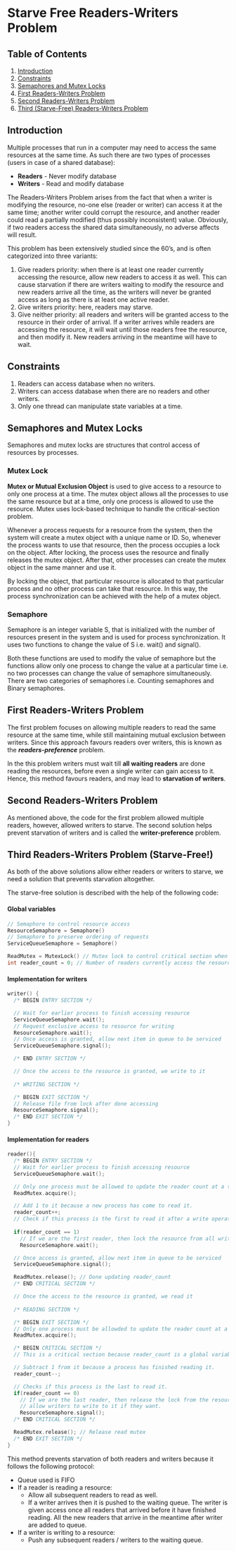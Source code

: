 # Starve Free Readers-Writers Problem



## Table of Contents
1. [Introduction](#one)
2. [Constraints](#two)
3. [Semaphores and Mutex Locks](#three)
4. [First Readers-Writers Problem](#four)
5. [Second Readers-Writers Problem](#five)
6. [Third (Starve-Free) Readers-Writers Problem](#six)

## <a name="one"></a>Introduction
Multiple processes that run in a computer may need to access the same resources at the same time. As such there are two types of processes (users in case of a shared database):
* **Readers** - Never modify database
* **Writers** - Read and modify database

The Readers-Writers Problem arises from the fact that when a writer is modifying the resource, no-one else (reader or writer) can access it at the same time; another writer could corrupt the resource, and another reader could read a partially modified (thus possibly inconsistent) value. Obviously, if two readers access the shared data simultaneously, no adverse affects will result.

This problem has been extensively studied since the 60’s, and is often categorized into three variants:

1. Give readers priority: when there is at least one reader currently accessing the resource, allow new readers to access it as well. This can cause starvation if there are writers waiting to modify the resource and new readers arrive all the time, as the writers will never be granted access as long as there is at least one active reader.
2. Give writers priority: here, readers may starve.
3. Give neither priority: all readers and writers will be granted access to the resource in their order of arrival. If a writer arrives while readers are accessing the resource, it will wait until those readers free the resource, and then modify it. New readers arriving in the meantime will have to wait.

## <a name="two"></a>Constraints 
1. Readers can access database when no writers.
2. Writers can access database when there are no readers and other writers.
3. Only one thread can manipulate state variables at a time.


## <a name="three"></a>Semaphores and Mutex Locks
Semaphores and mutex locks are structures that control access of resources by processes.

### Mutex Lock
**Mutex or Mutual Exclusion Object** is used to give access to a resource to only one process at a time. The mutex object allows all the processes to use the same resource but at a time, only one process is allowed to use the resource. Mutex uses lock-based technique to handle the critical-section problem.

Whenever a process requests for a resource from the system, then the system will create a mutex object with a unique name or ID. So, whenever the process wants to use that resource, then the process occupies a lock on the object. After locking, the process uses the resource and finally releases the mutex object. After that, other processes can create the mutex object in the same manner and use it.

By locking the object, that particular resource is allocated to that particular process and no other process can take that resource. In this way, the process synchronization can be achieved with the help of a mutex object.

### Semaphore
Semaphore is an integer variable S, that is initialized with the number of resources present in the system and is used for process synchronization. It uses two functions to change the value of S i.e. wait() and signal().

Both these functions are used to modify the value of semaphore but the functions allow only one process to change the value at a particular time i.e. no two processes can change the value of semaphore simultaneously. There are two categories of semaphores i.e. Counting semaphores and Binary semaphores.


## <a name="four"></a>First Readers-Writers Problem

The first problem focuses on allowing multiple readers to read the same resource at the same time, while still maintaining mutual exclusion between writers. Since this approach favours readers over writers, this is known as the ***readers-preference*** problem.

In the this problem writers must wait till **all waiting readers** are done reading the resources, before even a single writer can gain access to it. Hence, this method favours readers, and may lead to **starvation of writers**.


## <a name="five"></a>Second Readers-Writers Problem

As mentioned above, the code for the first problem allowed multiple readers, however, allowed writers to starve. The second solution helps prevent starvation of writers and is called the **writer-preference** problem.

## <a name="six"></a> Third Readers-Writers Problem (Starve-Free!)
As both of the above solutions allow either readers or writers to starve, we need a solution that prevents starvation altogether.

The starve-free solution is described with the help of the following code:


#### Global variables
```cpp
// Semaphore to control resource access
ResourceSemaphore = Semaphore()
// Semaphore to preserve ordering of requests
ServiceQueueSemaphore = Semaphore()

ReadMutex = MutexLock() // Mutex lock to control critical section when updating reader_count
int reader_count = 0; // Number of readers currently access the resource
```

#### Implementation for writers
```cpp
writer() {
  /* BEGIN ENTRY SECTION */

  // Wait for earlier process to finish accessing resource
  ServiceQueueSemaphore.wait();
  // Request exclusive access to resource for writing
  ResourceSemaphore.wait();
  // Once access is granted, allow next item in queue to be serviced
  ServiceQueueSemaphore.signal();

  /* END ENTRY SECTION */

  // Once the access to the resource is granted, we write to it
  
  /* WRITING SECTION */

  /* BEGIN EXIT SECTION */
  // Release file from lock after done accessing
  ResourceSemaphore.signal();
  /* END EXIT SECTION */
}
```

#### Implementation for readers
```cpp
reader(){
  /* BEGIN ENTRY SECTION */
  // Wait for earlier process to finish accessing resource
  ServiceQueueSemaphore.wait();

  // Only one process must be allowed to update the reader count at a time.
  ReadMutex.acquire();

  // Add 1 to it because a new process has come to read it.
  reader_count++;
  // Check if this process is the first to read it after a write operation has been done.
  
  if(reader_count == 1)
    // If we are the first reader, then lock the resource from all writers (but not other readers).
    ResourceSemaphore.wait();

  // Once access is granted, allow next item in queue to be serviced
  ServiceQueueSemaphore.signal();

  ReadMutex.release(); // Done updating reader_count
  /* END CRITICAL SECTION */

  // Once the access to the resource is granted, we read it
  
  /* READING SECTION */

  /* BEGIN EXIT SECTION */
  // Only one process must be allowded to update the reader count at a time.
  ReadMutex.acquire();

  /* BEGIN CRITICAL SECTION */
  // This is a critical section because reader_count is a global variable and is being updated.

  // Subtract 1 from it because a process has finished reading it.
  reader_count--;

  // Checks if this process is the last to read it.
  if(reader_count == 0)
    // If we are the last reader, then release the lock from the resource, and
    // allow writers to write to it if they want.
    ResourceSemaphore.signal();
  /* END CRITICAL SECTION */

  ReadMutex.release(); // Release read mutex
  /* END EXIT SECTION */
}
```

This method prevents starvation of both readers and writers because it follows the following protocol:
- Queue used is FIFO
- If a reader is reading a resource: 
	- Allow all subsequent readers to read as well.
	- If a writer arrives then it is pushed to the waiting queue. The writer is given access once all readers that arrived before it have finished reading. All the new readers that arrive in the meantime after writer are added to queue.
- If a writer is writing to a resource:
	- Push any subsequent readers / writers to the waiting queue.

